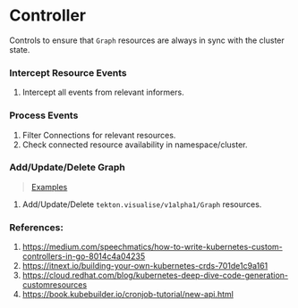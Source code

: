 # Controller
Controls to ensure that `Graph` resources are always in sync with the cluster state.

### Intercept Resource Events
1. Intercept all events from relevant informers.

### Process Events
1. Filter Connections for relevant resources.
2. Check connected resource availability in namespace/cluster.

### Add/Update/Delete Graph 
> [Examples](../examples/graphs/)
1. Add/Update/Delete `tekton.visualise/v1alpha1/Graph` resources.

### References:
1. https://medium.com/speechmatics/how-to-write-kubernetes-custom-controllers-in-go-8014c4a04235
2. https://itnext.io/building-your-own-kubernetes-crds-701de1c9a161
3. https://cloud.redhat.com/blog/kubernetes-deep-dive-code-generation-customresources
4. https://book.kubebuilder.io/cronjob-tutorial/new-api.html
